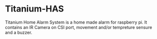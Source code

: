 # Titanium-HAS
Titanium Home Alarm System is a home made alarm for raspberry pi. It contains an IR Camera on CSI port, movement and/or  tempreture sensure and a buzzer.
